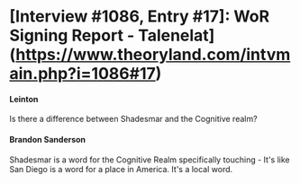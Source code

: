 # [Interview #1086, Entry #17]: WoR Signing Report - Talenelat](https://www.theoryland.com/intvmain.php?i=1086#17)

#### Leinton

Is there a difference between Shadesmar and the Cognitive realm?

#### Brandon Sanderson

Shadesmar is a word for the Cognitive Realm specifically touching - It's like San Diego is a word for a place in America. It's a local word.

